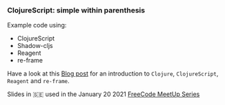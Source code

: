 ### ClojureScript: simple within parenthesis

Example code using:
* ClojureScript
* Shadow-cljs
* Reagent
* re-frame

Have a look at this [Blog post](https://davidvujic.blogspot.com/2021/01/simple-within-parentheses.html) 
for an introduction to `Clojure`, `ClojureScript`, `Reagent` and `re-frame`.


Slides in :sweden: used in the January 20 2021 [FreeCode MeetUp Series]()

